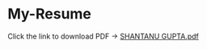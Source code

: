 # My-Resume

Click the link to download PDF -> [SHANTANU GUPTA.pdf](https://github.com/Shantanugupta43/My-Resume/files/9537149/SHANTANU.GUPTA.pdf)


